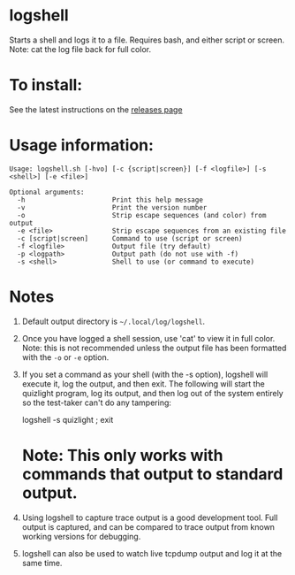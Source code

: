 # logshell
Starts a shell and logs it to a file. Requires bash, and either script or screen. Note: cat the log file back for full color.

# To install:
See the latest instructions on the [releases page](https://github.com/dogoncouch/logshell/releases)

# Usage information:
```
Usage: logshell.sh [-hvo] [-c {script|screen}] [-f <logfile>] [-s <shell>] [-e <file>]

Optional arguments:
  -h                      Print this help message
  -v                      Print the version number
  -o                      Strip escape sequences (and color) from output
  -e <file>               Strip escape sequences from an existing file
  -c [script|screen]      Command to use (script or screen)
  -f <logfile>            Output file (try default)
  -p <logpath>            Output path (do not use with -f)
  -s <shell>              Shell to use (or command to execute)
```

# Notes
1. Default output directory is `~/.local/log/logshell`.

2. Once you have logged a shell session, use 'cat' to view it in full color. Note: this is not recommended unless the output file has been formatted with the `-o` or `-e` option.

3. If you set a command as your shell (with the -s option), logshell will execute it, log the output, and then exit. The following will start the quizlight program, log its output, and then log out of the system entirely so the test-taker can't do any tampering:

    logshell -s quizlight ; exit

    # Note: This only works with commands that output to standard output.

4. Using logshell to capture trace output is a good development tool. Full output is captured, and can be compared to trace output from known working versions for debugging.

5. logshell can also be used to watch live tcpdump output and log it at the same time.
